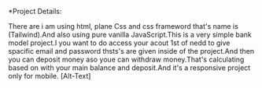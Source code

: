 *Project Details:

There are i am using html, plane Css and css frameword that's name is (Tailwind).And also using pure vanilla JavaScript.This is a very simple bank model project.I you want to do access your acout 1st of nedd to give spacific email and password thsts's are given inside of the project.And then you can deposit money aso youe can withdraw money.That's calculating based on with your main balance and deposit.And it's a responsive project only for mobile. 
[Alt-Text]
